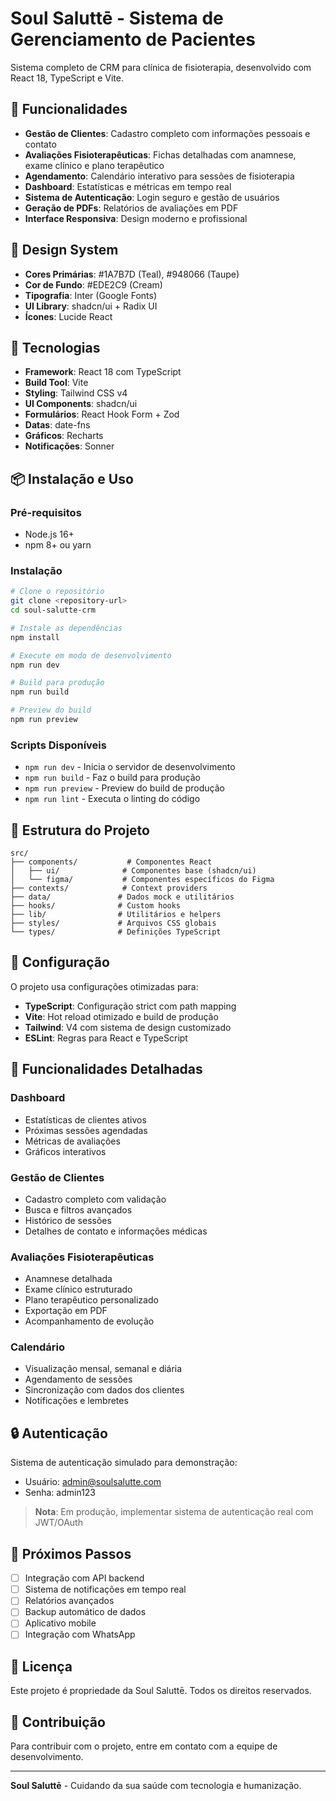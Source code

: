 # Soul Saluttē - Sistema de Gerenciamento de Pacientes

Sistema completo de CRM para clínica de fisioterapia, desenvolvido com React 18, TypeScript e Vite.

## 🌟 Funcionalidades

- **Gestão de Clientes**: Cadastro completo com informações pessoais e contato
- **Avaliações Fisioterapêuticas**: Fichas detalhadas com anamnese, exame clínico e plano terapêutico
- **Agendamento**: Calendário interativo para sessões de fisioterapia
- **Dashboard**: Estatísticas e métricas em tempo real
- **Sistema de Autenticação**: Login seguro e gestão de usuários
- **Geração de PDFs**: Relatórios de avaliações em PDF
- **Interface Responsiva**: Design moderno e profissional

## 🎨 Design System

- **Cores Primárias**: #1A7B7D (Teal), #948066 (Taupe)
- **Cor de Fundo**: #EDE2C9 (Cream)
- **Tipografia**: Inter (Google Fonts)
- **UI Library**: shadcn/ui + Radix UI
- **Ícones**: Lucide React

## 🚀 Tecnologias

- **Framework**: React 18 com TypeScript
- **Build Tool**: Vite
- **Styling**: Tailwind CSS v4
- **UI Components**: shadcn/ui
- **Formulários**: React Hook Form + Zod
- **Datas**: date-fns
- **Gráficos**: Recharts
- **Notificações**: Sonner

## 📦 Instalação e Uso

### Pré-requisitos

- Node.js 16+
- npm 8+ ou yarn

### Instalação

```bash
# Clone o repositório
git clone <repository-url>
cd soul-salutte-crm

# Instale as dependências
npm install

# Execute em modo de desenvolvimento
npm run dev

# Build para produção
npm run build

# Preview do build
npm run preview
```

### Scripts Disponíveis

- `npm run dev` - Inicia o servidor de desenvolvimento
- `npm run build` - Faz o build para produção
- `npm run preview` - Preview do build de produção
- `npm run lint` - Executa o linting do código

## 📁 Estrutura do Projeto

```
src/
├── components/           # Componentes React
│   ├── ui/              # Componentes base (shadcn/ui)
│   └── figma/           # Componentes específicos do Figma
├── contexts/            # Context providers
├── data/               # Dados mock e utilitários
├── hooks/              # Custom hooks
├── lib/                # Utilitários e helpers
├── styles/             # Arquivos CSS globais
└── types/              # Definições TypeScript
```

## 🔧 Configuração

O projeto usa configurações otimizadas para:

- **TypeScript**: Configuração strict com path mapping
- **Vite**: Hot reload otimizado e build de produção
- **Tailwind**: V4 com sistema de design customizado
- **ESLint**: Regras para React e TypeScript

## 🎯 Funcionalidades Detalhadas

### Dashboard
- Estatísticas de clientes ativos
- Próximas sessões agendadas
- Métricas de avaliações
- Gráficos interativos

### Gestão de Clientes
- Cadastro completo com validação
- Busca e filtros avançados
- Histórico de sessões
- Detalhes de contato e informações médicas

### Avaliações Fisioterapêuticas
- Anamnese detalhada
- Exame clínico estruturado
- Plano terapêutico personalizado
- Exportação em PDF
- Acompanhamento de evolução

### Calendário
- Visualização mensal, semanal e diária
- Agendamento de sessões
- Sincronização com dados dos clientes
- Notificações e lembretes

## 🔒 Autenticação

Sistema de autenticação simulado para demonstração:
- Usuário: admin@soulsalutte.com
- Senha: admin123

> **Nota**: Em produção, implementar sistema de autenticação real com JWT/OAuth

## 🚀 Próximos Passos

- [ ] Integração com API backend
- [ ] Sistema de notificações em tempo real
- [ ] Relatórios avançados
- [ ] Backup automático de dados
- [ ] Aplicativo mobile
- [ ] Integração com WhatsApp

## 📄 Licença

Este projeto é propriedade da Soul Saluttē. Todos os direitos reservados.

## 🤝 Contribuição

Para contribuir com o projeto, entre em contato com a equipe de desenvolvimento.

---

**Soul Saluttē** - Cuidando da sua saúde com tecnologia e humanização.